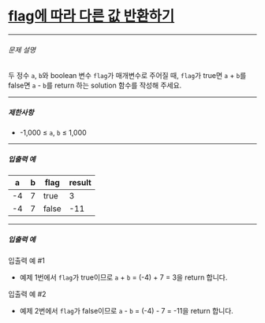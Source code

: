 # [flag에 따라 다른 값 반환하기](https://school.programmers.co.kr/learn/courses/30/lessons/181933)

------



###### 문제 설명

두 정수 `a`, `b`와 boolean 변수 `flag`가 매개변수로 주어질 때, `flag`가 true면 `a` + `b`를 false면 `a` - `b`를 return 하는 solution 함수를 작성해 주세요.

------

##### 제한사항

- -1,000 ≤ `a`, `b` ≤ 1,000

------

##### 입출력 예

| a    | b    | flag  | result |
| ---- | ---- | ----- | ------ |
| -4   | 7    | true  | 3      |
| -4   | 7    | false | -11    |

------

##### 입출력 예

입출력 예 #1

- 예제 1번에서 `flag`가 true이므로 `a` + `b` = (-4) + 7 = 3을 return 합니다.

입출력 예 #2

- 예제 2번에서 `flag`가 false이므로 `a` - `b` = (-4) - 7 = -11을 return 합니다.